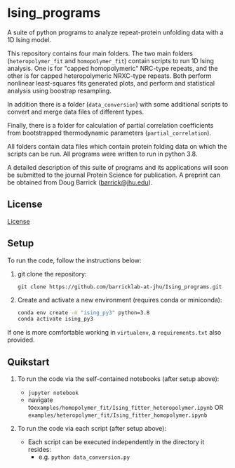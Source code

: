 # Ising_programs

A suite of python programs to analyze repeat-protein unfolding data with a 1D Ising model.

This repository contains four main folders. The two main folders (```heteropolymer_fit``` and ```homopolymer_fit```) contain scripts to run 1D Ising analysis.
One is for "capped homopolymeric" NRC-type repeats, and the other is for capped heteropolymeric NRXC-type repeats.
Both perform nonlinear least-squares fits generated plots, and perform and statistical analysis using boostrap resampling.

In addition there is a folder (```data_conversion```) with some additional scripts to convert and merge data files of different types.

Finally, there is a folder for calculation of partial correlation coefficients from bootstrapped thermodynamic parameters (```partial_correlation```).

All folders contain data files which contain protein folding data on which the scripts can be run.  All programs were written to run in python 3.8.

A detailed description of this suite of programs and its applications will soon be submitted to the journal Protein Science
for publication.  A preprint can be obtained from Doug Barrick (barrick@jhu.edu).

## License
[License](LICENSE.txt)

## Setup
To run the code, follow the instructions below:
1. git clone the repository:

    ```git clone https://github.com/barricklab-at-jhu/Ising_programs.git```
1. Create and activate a new environment (requires conda or miniconda):
    ```bash
    conda env create -n "ising_py3" python=3.8
    conda activate ising_py3
    ```
If one is more comfortable working in ```virtualenv```, a ```requirements.txt``` also provided.

## Quikstart
1. To run the code via the self-contained notebooks (after setup above):
   * ```jupyter notebook```
   * navigate to```examples/homopolymer_fit/Ising_fitter_heteropolymer.ipynb``` OR ```examples/heteropolymer_fit/Ising_fitter_homopolymer.ipynb```

2. To run the code via each script (after setup above):
   * Each script can be executed independently in the directory it resides:
      * e.g. ```python data_conversion.py```